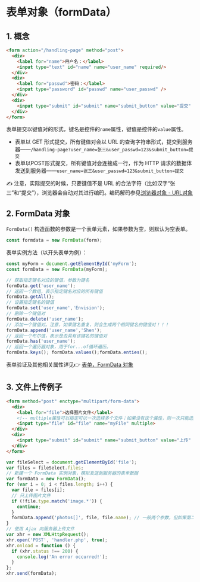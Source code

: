 # 表单对象（formData）

## 1. 概念

```html
<form action="/handling-page" method="post">
  <div>
    <label for="name">用户名：</label>
    <input type="text" id="name" name="user_name" required/>
  </div>
  <div>
    <label for="passwd">密码：</label>
    <input type="password" id="passwd" name="user_passwd" />
  </div>
  <div>
    <input type="submit" id="submit" name="submit_button" value="提交" />
  </div>
</form>
```

表单提交以键值对的形式，键名是控件的`name`属性，键值是控件的`value`属性。

- 表单以 GET 形式提交，所有键值对会以 URL 的查询字符串形式，提交到服务器——`/handling-page?user_name=张三&user_passwd=123&submit_button=提交`
- 表单以POST形式提交，所有键值对会连接成一行，作为 HTTP 请求的数据体发送到服务器——`user_name=张三&user_passwd=123&submit_button=提交`

✍️ 注意，实际提交的时候，只要键值不是 URL 的合法字符（比如汉字“张三”和“提交”），浏览器会自动对其进行编码。编码解码参见[浏览器对象 - URL对象](browser_object.md)

## 2. FormData 对象

`FormData()` 构造函数的参数是一个表单元素，如果参数为空，则默认为空表单。

```javascript
const formdata = new FormData(form);
```

表单实例方法（以开头表单为例）：

```javascript
const myForm = document.getElementById('myForm');
const formData = new FormData(myForm);

// 获取指定键名对应的键值，参数为键名
formData.get('user_name');
// 返回一个数组，表示指定键名对应的所有键值
formData.getAll();
// 设置指定键名的键值
formData.set('user_name','Envision');
// 删除一个键值对
formData.delete('user_name');
// 添加一个键值对。注意，如果键名重复，则会生成两个相同键名的键值对！！！
formData.append('user_name','Shen');
// 返回一个布尔值，表示是否具有该键名的键值对
formData.has('user_name');
// 返回一个遍历器对象，用于for...of循环遍历。
formData.keys(); formData.values();formData.enties();
```

表单验证及其他相关属性详见👉 [表单，FormData 对象](https://wangdoc.com/javascript/bom/form.html)

## 3. 文件上传例子

```html
<form method="post" enctype="multipart/form-data">
  <div>
    <label for="file">选择图片文件</label>
    <!-- multiple属性可以指定可以一次选择多个文件；如果没有这个属性，则一次只能选择一个文件。-->
    <input type="file" id="file" name="myFile" multiple> 
  </div>
  <div>
    <input type="submit" id="submit" name="submit_button" value="上传" />
  </div>
</form>
```

```javascript
var fileSelect = document.getElementById('file');
var files = fileSelect.files;
// 新建一个 FormData 实例对象，模拟发送到服务器的表单数据
var formData = new FormData();
for (var i = 0; i < files.length; i++) {
  var file = files[i];
  // 只上传图片文件
  if (!file.type.match('image.*')) {
    continue;
  }
  formData.append('photos[]', file, file.name); // 一般两个参数，但如果第二个参数是文件，还可使用第三个参数，表文件名。
}
// 使用 Ajax 向服务器上传文件
var xhr = new XMLHttpRequest();
xhr.open('POST', 'handler.php', true);
xhr.onload = function () {
  if (xhr.status !== 200) {
    console.log('An error occurred!');
  }
};
xhr.send(formData);
```

